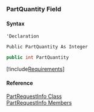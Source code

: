 ﻿### PartQuantity Field

#### Syntax

```vbnet
'Declaration

Public PartQuantity As Integer
```

```csharp
public int PartQuantity
```

[!include[Requirements](../partials/requirements.md)]

#### Reference

[PartRequestInfo Class](FChoice.Toolkits.Clarify~FChoice.Toolkits.Clarify.PartRequestInfo.md)  
[PartRequestInfo Members](FChoice.Toolkits.Clarify~FChoice.Toolkits.Clarify.PartRequestInfo_members.md)